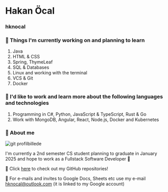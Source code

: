 # Hakan Öcal
### hknocal
### 📖 Things I'm currently working on and planning to learn
1. Java
2. HTML & CSS
3. Spring, ThymeLeaf
4. SQL & Databases
5. Linux and working with the terminal
6. VCS & Git
7. Docker
### :whale: I'd like to work and learn more about the following languages and technologies
1. Programming in C#, Python, JavaScript & TypeScript, Rust & Go
2. Work with MongoDB, Angular, React, Node.js, Docker and Kubernetes

### 👤 About me

![git profilbillede](https://user-images.githubusercontent.com/112850166/215467839-1fccb204-fc69-4199-a530-421b670cfe46.jpg)

I'm currently a 2nd semester CS student planning to graduate in January 2025 and hope to work as a Fullstack Software Developer :rocket:

🔗 Click [here](https://github.com/hknocal?tab=repositories) to check out my GitHub repositories!

📧 For e-mails and invites to Google Docs, Sheets etc use my e-mail <hknocal@outlook.com> (it is linked to my Google account)

